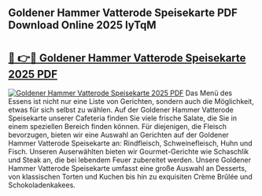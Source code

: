 ## Goldener Hammer Vatterode Speisekarte PDF Download Online 2025 lyTqM

# <h2><a href="http://gcaoafc.nevu.top/?p=Goldener+Hammer+Vatterode+Speisekarte">🔗 👉🔴 Goldener Hammer Vatterode Speisekarte 2025 PDF</a></h2>

[![Goldener Hammer Vatterode Speisekarte 2025 PDF](https://i.imgur.com/dBaPXMq.png)](http://gcaoafc.nevu.top/?p=Goldener+Hammer+Vatterode+Speisekarte)
Das Menü des Essens ist nicht nur eine Liste von Gerichten, sondern auch die Möglichkeit, etwas für sich selbst zu wählen. Auf der Goldener Hammer Vatterode Speisekarte unserer Cafeteria finden Sie viele frische Salate, die Sie in einem speziellen Bereich finden können. Für diejenigen, die Fleisch bevorzugen, bieten wir eine Auswahl an Gerichten auf der Goldener Hammer Vatterode Speisekarte an: Rindfleisch, Schweinefleisch, Huhn und Fisch. Unseren Auserwählten bieten wir Gourmet-Gerichte wie Schaschlik und Steak an, die bei lebendem Feuer zubereitet werden. Unsere Goldener Hammer Vatterode Speisekarte umfasst eine große Auswahl an Desserts, von klassischen Torten und Kuchen bis hin zu exquisiten Crème Brûlée und Schokoladenkakees.
